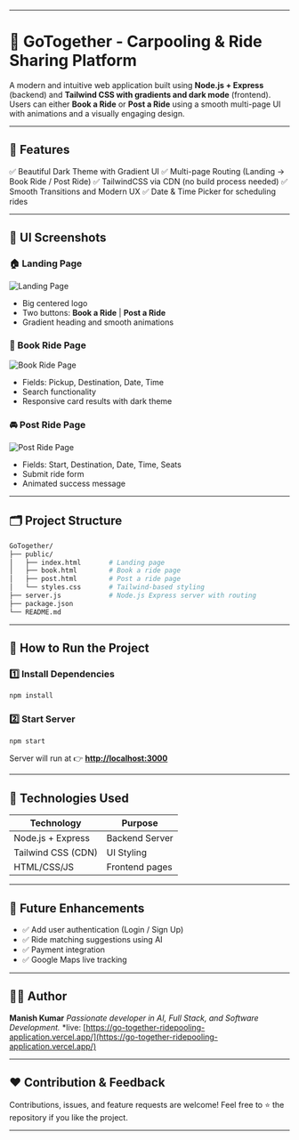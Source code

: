 
---

# 🚗 **GoTogether - Carpooling & Ride Sharing Platform**

A modern and intuitive web application built using **Node.js + Express** (backend) and **Tailwind CSS with gradients and dark mode** (frontend). Users can either **Book a Ride** or **Post a Ride** using a smooth multi-page UI with animations and a visually engaging design.

---

## 🌟 **Features**

✅ Beautiful Dark Theme with Gradient UI
✅ Multi-page Routing (Landing → Book Ride / Post Ride)
✅ TailwindCSS via CDN (no build process needed)
✅ Smooth Transitions and Modern UX
✅ Date & Time Picker for scheduling rides

---

## 📸 **UI Screenshots**


### 🏠 Landing Page

![Landing Page](screenshorts/landing_page.png)

* Big centered logo
* Two buttons: **Book a Ride** | **Post a Ride**
* Gradient heading and smooth animations

### 🚕 Book Ride Page

![Book Ride Page](screenshorts/book_ride_page.png)

* Fields: Pickup, Destination, Date, Time
* Search functionality
* Responsive card results with dark theme

### 🚘 Post Ride Page

![Post Ride Page](screenshorts/post_ride_page.png)

* Fields: Start, Destination, Date, Time, Seats
* Submit ride form
* Animated success message

---

## 🗂️ **Project Structure**

```bash
GoTogether/
├── public/
│   ├── index.html       # Landing page
│   ├── book.html        # Book a ride page
│   ├── post.html        # Post a ride page
│   └── styles.css       # Tailwind-based styling
├── server.js            # Node.js Express server with routing
├── package.json
└── README.md
```

---

## 🚀 **How to Run the Project**

### 1️⃣ Install Dependencies

```bash
npm install
```

### 2️⃣ Start Server

```bash
npm start
```

Server will run at 👉 **[http://localhost:3000](http://localhost:3000)**

---

## 🔧 Technologies Used

| Technology         | Purpose        |
| ------------------ | -------------- |
| Node.js + Express  | Backend Server |
| Tailwind CSS (CDN) | UI Styling     |
| HTML/CSS/JS        | Frontend pages |

---

## 🔮 Future Enhancements

* ✅ Add user authentication (Login / Sign Up)
* ✅ Ride matching suggestions using AI
* ✅ Payment integration
* ✅ Google Maps live tracking

---

## 👨‍💻 Author

**Manish Kumar**
*Passionate developer in AI, Full Stack, and Software Development.*
*live: [https://go-together-ridepooling-application.vercel.app/](https://go-together-ridepooling-application.vercel.app/)

---

## ❤️ Contribution & Feedback

Contributions, issues, and feature requests are welcome!
Feel free to ⭐ the repository if you like the project.

---


